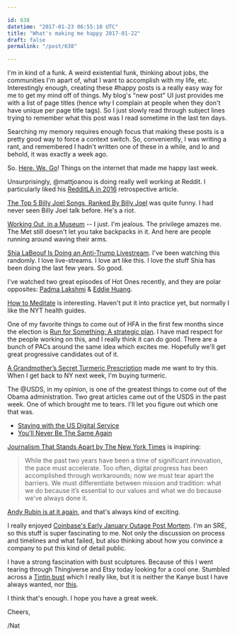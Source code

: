 ```yaml
---

id: 638
datetime: "2017-01-23 06:55:10 UTC"
title: "What's making me happy 2017-01-22"
draft: false
permalink: "/post/638"

---
```


I'm in kind of a funk. A weird existential funk, thinking about jobs, the communities I'm apart of, what I want to accomplish with my life, etc. Interestingly enough, creating these #happy posts is a really easy way for me to get my mind off of things. My blog's "new post" UI just provides me with a list of page titles (hence why I complain at people when they don't have unique per page title tags). So I just slowly read through subject lines trying to remember what this post was I read sometime in the last ten days.

Searching my memory requires enough focus that making these posts is a pretty good way to force a context switch. So, conveniently, I was writing a rant, and remembered I hadn't written one of these in a while, and lo and behold, it was exactly a week ago. 

So. [Here. We. Go](https://giphy.com/gifs/heath-ledger-the-joker-here-we-go-145hX7QVWqyili)! Things on the internet that made me happy last week.

Unsurprisingly, @mattjoanou is doing really well working at Reddit. I particularly liked his [RedditLA in 2016](https://www.linkedin.com/pulse/redditla-2016-matt-joanou) retrospective article. 

[The Top 5 Billy Joel Songs, Ranked By Billy Joel](https://www.youtube.com/watch?v=BEXQaxUjesE&feature=youtu.be) was quite funny. I had never seen Billy Joel talk before. He's a riot.

[Working Out, in a Museum](https://nyti.ms/2k0zx3Z) -- I just. I'm jealous. The privilege amazes me. The Met still doesn't let you take backpacks in it. And here are people running around waving their arms.

[Shia LaBeouf Is Doing an Anti-Trump Livestream](http://www.vulture.com/2017/01/shia-labeouf-trump-livestream-event-he-will-not-divide-us.html?mid=facebook_vulture). I've been watching this randomly. I love live-streams. I love art like this. I love the stuff Shia has been doing the last few years. So good.

I've watched two great episodes of Hot Ones recently, and they are polar opposites: [Padma Lakshmi](https://www.youtube.com/watch?v=p-P5-7eV9GE&feature=youtu.be) & 
[Eddie Huang](https://www.youtube.com/watch?v=SFdR240qaXA&feature=youtu.be).

[How to Meditate](http://www.nytimes.com/well/guides/how-to-meditate) is interesting. Haven't put it into practice yet, but normally I like the NYT health guides.

One of my favorite things to come out of HFA in the first few months since the election is [Run for Something: A strategic plan](https://medium.com/@runforsomething/strategic-plan-f428a35d9451#.8aitole3h). I have mad respect for the people working on this, and I really think it can do good. There are a bunch of PACs around the same idea which excites me. Hopefully we'll get great progressive candidates out of it.

[A Grandmother’s Secret Turmeric Prescription](https://www.nytimes.com/2017/01/19/magazine/a-grandmothers-secret-turmeric-prescription.html?em_pos=small&emc=edit_ma_20170120&nl=magazine&nl_art=3&nlid=57284525&ref=headline&te=1) made me want to try this. When I get back to NY next week, I'm buying turmeric.

The @USDS, in my opinion, is one of the greatest things to come out of the Obama administration. Two great articles came out of the USDS in the past week. One of which brought me to tears. I'll let you figure out which one that was.

 - [Staying with the US Digital Service](https://www.mattcutts.com/blog/join-the-us-digital-service/)
 - [You’ll Never Be The Same Again](https://medium.com/the-u-s-digital-service/youll-never-be-the-same-again-dc5b16b84ba9?source=ifttt--------------1)

[Journalism That Stands Apart by The New York Times](https://www.nytimes.com/projects/2020-report/) is inspiring:

 > While the past two years have been a time of significant innovation, the pace must accelerate. Too often, digital progress has been accomplished through workarounds; now we must tear apart the barriers. We must differentiate between mission and tradition: what we do because it’s essential to our values and what we do because we’ve always done it.

[Andy Rubin is at it again](http://www.theverge.com/2017/1/13/14267300/android-andy-rubin-interview-new-company-essential), and that's always kind of exciting.

I really enjoyed [Coinbase's Early January Outage Post Mortem](https://developers.coinbase.com/blog/2017/01/18/Early-January-Post-Mortem). I'm an SRE, so this stuff is super fascinating to me. Not only the discussion on process and timelines and what failed, but also thinking about how you convince a company to put this kind of detail public.

I have a strong fascination with bust sculptures. Because of this I went tearing through Thingiverse and Etsy today looking for a cool one. Stumbled across a [Tintin bust](https://www.etsy.com/listing/457878240/tintin-designer-bust-statue) which I really like, but it is neither the Kanye bust I have always wanted, nor [this](https://www.flickr.com/photos/icco/8118353753/in/album-72157601200827657/).

I think that's enough. I hope you have a great week.

Cheers,

/Nat



